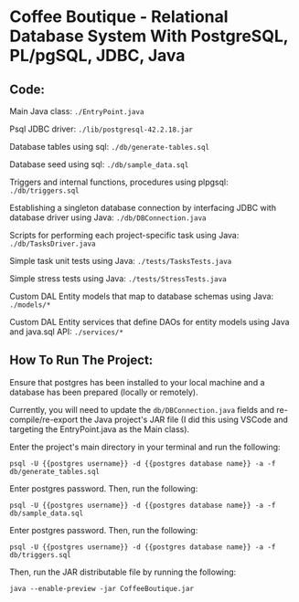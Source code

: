 # Coffee Boutique - Relational Database System With PostgreSQL, PL/pgSQL, JDBC, Java
## Code:

Main Java class: `./EntryPoint.java`

Psql JDBC driver: `./lib/postgresql-42.2.18.jar`

Database tables using sql: `./db/generate-tables.sql`

Database seed using sql: `./db/sample_data.sql`

Triggers and internal functions, procedures using plpgsql: `./db/triggers.sql`

Establishing a singleton database connection by interfacing JDBC with database driver using Java: `./db/DBConnection.java`

Scripts for performing each project-specific task using Java: `./db/TasksDriver.java`

Simple task unit tests using Java: `./tests/TasksTests.java`

Simple stress tests using Java: `./tests/StressTests.java`

Custom DAL Entity models that map to database schemas using Java: `./models/*`

Custom DAL Entity services that define DAOs for entity models using Java and java.sql API: `./services/*`

## How To Run The Project:

Ensure that postgres has been installed to your local machine and a database has been prepared (locally or remotely).

Currently, you will need to update the `db/DBConnection.java` fields and re-compile/re-export the Java project's JAR file (I did this using VSCode and targeting the EntryPoint.java as the Main class).

Enter the project's main directory in your terminal and run the following:

`psql -U {{postgres username}} -d {{postgres database name}} -a -f db/generate_tables.sql`

Enter postgres password. Then, run the following:

`psql -U {{postgres username}} -d {{postgres database name}} -a -f db/sample_data.sql`

Enter postgres password. Then, run the following:

`psql -U {{postgres username}} -d {{postgres database name}} -a -f db/triggers.sql`

Then, run the JAR distributable file by running the following:

`java --enable-preview -jar CoffeeBoutique.jar`
